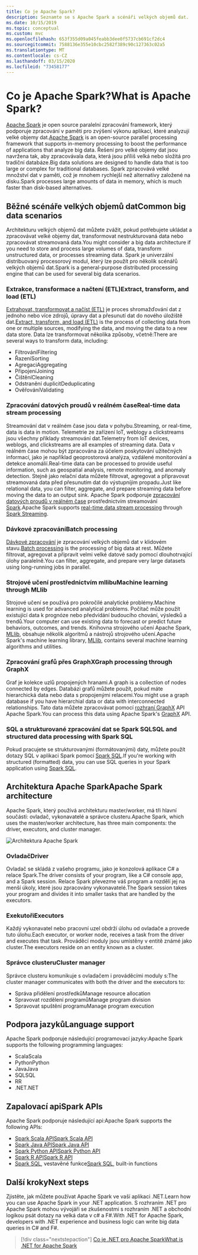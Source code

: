 ```yaml
---
title: Co je Apache Spark?
description: Seznamte se s Apache Spark a scénáři velkých objemů dat.
ms.date: 10/15/2019
ms.topic: conceptual
ms.custom: mvc
ms.openlocfilehash: 653f355d09a045feabb3dee0f5737cb691cf2dc4
ms.sourcegitcommit: 7588136e355e10cbc2582f389c90c127363c02a5
ms.translationtype: MT
ms.contentlocale: cs-CZ
ms.lasthandoff: 03/15/2020
ms.locfileid: "73458177"
---
```

# <a name="what-is-apache-spark"></a><span data-ttu-id="c7cf7-103">Co je Apache Spark?</span><span class="sxs-lookup"><span data-stu-id="c7cf7-103">What is Apache Spark?</span></span>

<span data-ttu-id="c7cf7-104">[Apache Spark](https://spark.apache.org/) je open source paralelní zpracování framework, který podporuje zpracování v paměti pro zvýšení výkonu aplikací, které analyzují velké objemy dat.</span><span class="sxs-lookup"><span data-stu-id="c7cf7-104">[Apache Spark](https://spark.apache.org/) is an open-source parallel processing framework that supports in-memory processing to boost the performance of applications that analyze big data.</span></span> <span data-ttu-id="c7cf7-105">Řešení pro velké objemy dat jsou navržena tak, aby zpracovávala data, která jsou příliš velká nebo složitá pro tradiční databáze.</span><span class="sxs-lookup"><span data-stu-id="c7cf7-105">Big data solutions are designed to handle data that is too large or complex for traditional databases.</span></span> <span data-ttu-id="c7cf7-106">Spark zpracovává velké množství dat v paměti, což je mnohem rychlejší než alternativy založené na disku.</span><span class="sxs-lookup"><span data-stu-id="c7cf7-106">Spark processes large amounts of data in memory, which is much faster than disk-based alternatives.</span></span>

## <a name="common-big-data-scenarios"></a><span data-ttu-id="c7cf7-107">Běžné scénáře velkých objemů dat</span><span class="sxs-lookup"><span data-stu-id="c7cf7-107">Common big data scenarios</span></span>

<span data-ttu-id="c7cf7-108">Architekturu velkých objemů dat můžete zvážit, pokud potřebujete ukládat a zpracovávat velké objemy dat, transformovat nestrukturovaná data nebo zpracovávat streamovaná data.</span><span class="sxs-lookup"><span data-stu-id="c7cf7-108">You might consider a big data architecture if you need to store and process large volumes of data, transform unstructured data, or processes streaming data.</span></span> <span data-ttu-id="c7cf7-109">Spark je univerzální distribuovaný procesorový modul, který lze použít pro několik scénářů velkých objemů dat.</span><span class="sxs-lookup"><span data-stu-id="c7cf7-109">Spark is a general-purpose distributed processing engine that can be used for several big data scenarios.</span></span>

### <a name="extract-transform-and-load-etl"></a><span data-ttu-id="c7cf7-110">Extrakce, transformace a načtení (ETL)</span><span class="sxs-lookup"><span data-stu-id="c7cf7-110">Extract, transform, and load (ETL)</span></span>

<span data-ttu-id="c7cf7-111">[Extrahovat, transformovat a načíst (ETL)](/azure/architecture/data-guide/relational-data/etl) je proces shromažďování dat z jednoho nebo více zdrojů, úpravy dat a přesunutí dat do nového úložiště dat.</span><span class="sxs-lookup"><span data-stu-id="c7cf7-111">[Extract, transform, and load (ETL)](/azure/architecture/data-guide/relational-data/etl) is the process of collecting data from one or multiple sources, modifying the data, and moving the data to a new data store.</span></span> <span data-ttu-id="c7cf7-112">Data lze transformovat několika způsoby, včetně:</span><span class="sxs-lookup"><span data-stu-id="c7cf7-112">There are several ways to transform data, including:</span></span>

* <span data-ttu-id="c7cf7-113">Filtrování</span><span class="sxs-lookup"><span data-stu-id="c7cf7-113">Filtering</span></span>
* <span data-ttu-id="c7cf7-114">Řazení</span><span class="sxs-lookup"><span data-stu-id="c7cf7-114">Sorting</span></span>
* <span data-ttu-id="c7cf7-115">Agregaci</span><span class="sxs-lookup"><span data-stu-id="c7cf7-115">Aggregating</span></span>
* <span data-ttu-id="c7cf7-116">Připojení</span><span class="sxs-lookup"><span data-stu-id="c7cf7-116">Joining</span></span>
* <span data-ttu-id="c7cf7-117">Čištění</span><span class="sxs-lookup"><span data-stu-id="c7cf7-117">Cleaning</span></span>
* <span data-ttu-id="c7cf7-118">Odstranění duplicit</span><span class="sxs-lookup"><span data-stu-id="c7cf7-118">Deduplicating</span></span>
* <span data-ttu-id="c7cf7-119">Ověřování</span><span class="sxs-lookup"><span data-stu-id="c7cf7-119">Validating</span></span>

### <a name="real-time-data-stream-processing"></a><span data-ttu-id="c7cf7-120">Zpracování datových proudů v reálném čase</span><span class="sxs-lookup"><span data-stu-id="c7cf7-120">Real-time data stream processing</span></span>

<span data-ttu-id="c7cf7-121">Streamování dat v reálném čase jsou data v pohybu.</span><span class="sxs-lookup"><span data-stu-id="c7cf7-121">Streaming, or real-time, data is data in motion.</span></span> <span data-ttu-id="c7cf7-122">Telemetrie ze zařízení IoT, weblogy a clickstreams jsou všechny příklady streamování dat.</span><span class="sxs-lookup"><span data-stu-id="c7cf7-122">Telemetry from IoT devices, weblogs, and clickstreams are all examples of streaming data.</span></span> <span data-ttu-id="c7cf7-123">Data v reálném čase mohou být zpracována za účelem poskytování užitečných informací, jako je například geoprostorová analýza, vzdálené monitorování a detekce anomálií.</span><span class="sxs-lookup"><span data-stu-id="c7cf7-123">Real-time data can be processed to provide useful information, such as geospatial analysis, remote monitoring, and anomaly detection.</span></span> <span data-ttu-id="c7cf7-124">Stejně jako relační data můžete filtrovat, agregovat a připravovat streamovaná data před přesunutím dat do výstupníjím propadu.</span><span class="sxs-lookup"><span data-stu-id="c7cf7-124">Just like relational data, you can filter, aggregate, and prepare streaming data before moving the data to an output sink.</span></span> <span data-ttu-id="c7cf7-125">Apache Spark podporuje [zpracování datových proudů v reálném čase](/azure/architecture/data-guide/big-data/real-time-processing) prostřednictvím streamování [Spark](https://spark.apache.org/streaming/).</span><span class="sxs-lookup"><span data-stu-id="c7cf7-125">Apache Spark supports [real-time data stream processing](/azure/architecture/data-guide/big-data/real-time-processing) through [Spark Streaming](https://spark.apache.org/streaming/).</span></span>

### <a name="batch-processing"></a><span data-ttu-id="c7cf7-126">Dávkové zpracování</span><span class="sxs-lookup"><span data-stu-id="c7cf7-126">Batch processing</span></span>

<span data-ttu-id="c7cf7-127">[Dávkové zpracování](/azure/architecture/data-guide/big-data/batch-processing) je zpracování velkých objemů dat v klidovém stavu.</span><span class="sxs-lookup"><span data-stu-id="c7cf7-127">[Batch processing](/azure/architecture/data-guide/big-data/batch-processing) is the processing of big data at rest.</span></span> <span data-ttu-id="c7cf7-128">Můžete filtrovat, agregovat a připravit velmi velké datové sady pomocí dlouhotrvající úlohy paralelně.</span><span class="sxs-lookup"><span data-stu-id="c7cf7-128">You can filter, aggregate, and prepare very large datasets using long-running jobs in parallel.</span></span>

### <a name="machine-learning-through-mllib"></a><span data-ttu-id="c7cf7-129">Strojové učení prostřednictvím mllibu</span><span class="sxs-lookup"><span data-stu-id="c7cf7-129">Machine learning through MLlib</span></span>

<span data-ttu-id="c7cf7-130">Strojové učení se používá pro pokročilé analytické problémy.</span><span class="sxs-lookup"><span data-stu-id="c7cf7-130">Machine learning is used for advanced analytical problems.</span></span> <span data-ttu-id="c7cf7-131">Počítač může použít existující data k prognóze nebo předvídání budoucího chování, výsledků a trendů.</span><span class="sxs-lookup"><span data-stu-id="c7cf7-131">Your computer can use existing data to forecast or predict future behaviors, outcomes, and trends.</span></span> <span data-ttu-id="c7cf7-132">Knihovna strojového učení Apache Spark, [MLlib](https://spark.apache.org/mllib/), obsahuje několik algoritmů a nástrojů strojového učení.</span><span class="sxs-lookup"><span data-stu-id="c7cf7-132">Apache Spark's machine learning library, [MLlib](https://spark.apache.org/mllib/), contains several machine learning algorithms and utilities.</span></span>

### <a name="graph-processing-through-graphx"></a><span data-ttu-id="c7cf7-133">Zpracování grafů přes GraphX</span><span class="sxs-lookup"><span data-stu-id="c7cf7-133">Graph processing through GraphX</span></span>

<span data-ttu-id="c7cf7-134">Graf je kolekce uzlů propojených hranami.</span><span class="sxs-lookup"><span data-stu-id="c7cf7-134">A graph is a collection of nodes connected by edges.</span></span> <span data-ttu-id="c7cf7-135">Databázi grafů můžete použít, pokud máte hierarchická data nebo data s propojenými relacemi.</span><span class="sxs-lookup"><span data-stu-id="c7cf7-135">You might use a graph database if you have hierarchial data or data with interconnected relationships.</span></span> <span data-ttu-id="c7cf7-136">Tato data můžete zpracovávat pomocí [rozhraní GraphX](https://spark.apache.org/graphx/) API Apache Spark.</span><span class="sxs-lookup"><span data-stu-id="c7cf7-136">You can process this data using Apache Spark's [GraphX](https://spark.apache.org/graphx/) API.</span></span>

### <a name="sql-and-structured-data-processing-with-spark-sql"></a><span data-ttu-id="c7cf7-137">SQL a strukturované zpracování dat se Spark SQL</span><span class="sxs-lookup"><span data-stu-id="c7cf7-137">SQL and structured data processing with Spark SQL</span></span>

<span data-ttu-id="c7cf7-138">Pokud pracujete se strukturovanými (formátovanými) daty, můžete použít dotazy SQL v aplikaci Spark pomocí [Spark SQL](https://spark.apache.org/sql/).</span><span class="sxs-lookup"><span data-stu-id="c7cf7-138">If you're working with structured (formatted) data, you can use SQL queries in your Spark application using [Spark SQL](https://spark.apache.org/sql/).</span></span>

## <a name="apache-spark-architecture"></a><span data-ttu-id="c7cf7-139">Architektura Apache Spark</span><span class="sxs-lookup"><span data-stu-id="c7cf7-139">Apache Spark architecture</span></span>

<span data-ttu-id="c7cf7-140">Apache Spark, který používá architekturu master/worker, má tři hlavní součásti: ovladač, vykonavatelé a správce clusteru.</span><span class="sxs-lookup"><span data-stu-id="c7cf7-140">Apache Spark, which uses the master/worker architecture, has three main components: the driver, executors, and cluster manager.</span></span>

![Architektura Apache Spark](media/spark-architecture.png)

### <a name="driver"></a><span data-ttu-id="c7cf7-142">Ovladač</span><span class="sxs-lookup"><span data-stu-id="c7cf7-142">Driver</span></span>

<span data-ttu-id="c7cf7-143">Ovladač se skládá z vašeho programu, jako je konzolová aplikace C# a relace Spark.</span><span class="sxs-lookup"><span data-stu-id="c7cf7-143">The driver consists of your program, like a C# console app, and a Spark session.</span></span> <span data-ttu-id="c7cf7-144">Relace Spark převezme váš program a rozdělí jej na menší úkoly, které jsou zpracovány vykonavatelé.</span><span class="sxs-lookup"><span data-stu-id="c7cf7-144">The Spark session takes your program and divides it into smaller tasks that are handled by the executors.</span></span>

### <a name="executors"></a><span data-ttu-id="c7cf7-145">Exekutoři</span><span class="sxs-lookup"><span data-stu-id="c7cf7-145">Executors</span></span>

<span data-ttu-id="c7cf7-146">Každý vykonavatel nebo pracovní uzel obdrží úlohu od ovladače a provede tuto úlohu.</span><span class="sxs-lookup"><span data-stu-id="c7cf7-146">Each executor, or worker node, receives a task from the driver and executes that task.</span></span> <span data-ttu-id="c7cf7-147">Prováděcí moduly jsou umístěny v entitě známé jako cluster.</span><span class="sxs-lookup"><span data-stu-id="c7cf7-147">The executors reside on an entity known as a cluster.</span></span>

### <a name="cluster-manager"></a><span data-ttu-id="c7cf7-148">Správce clusteru</span><span class="sxs-lookup"><span data-stu-id="c7cf7-148">Cluster manager</span></span>

<span data-ttu-id="c7cf7-149">Správce clusteru komunikuje s ovladačem i prováděcími moduly s:</span><span class="sxs-lookup"><span data-stu-id="c7cf7-149">The cluster manager communicates with both the driver and the executors to:</span></span>

* <span data-ttu-id="c7cf7-150">Správa přidělení prostředků</span><span class="sxs-lookup"><span data-stu-id="c7cf7-150">Manage resource allocation</span></span>
* <span data-ttu-id="c7cf7-151">Spravovat rozdělení programů</span><span class="sxs-lookup"><span data-stu-id="c7cf7-151">Manage program division</span></span>
* <span data-ttu-id="c7cf7-152">Spravovat spuštění programu</span><span class="sxs-lookup"><span data-stu-id="c7cf7-152">Manage program execution</span></span>

## <a name="language-support"></a><span data-ttu-id="c7cf7-153">Podpora jazyků</span><span class="sxs-lookup"><span data-stu-id="c7cf7-153">Language support</span></span>

<span data-ttu-id="c7cf7-154">Apache Spark podporuje následující programovací jazyky:</span><span class="sxs-lookup"><span data-stu-id="c7cf7-154">Apache Spark supports the following programming languages:</span></span>

* <span data-ttu-id="c7cf7-155">Scala</span><span class="sxs-lookup"><span data-stu-id="c7cf7-155">Scala</span></span>
* <span data-ttu-id="c7cf7-156">Python</span><span class="sxs-lookup"><span data-stu-id="c7cf7-156">Python</span></span>
* <span data-ttu-id="c7cf7-157">Java</span><span class="sxs-lookup"><span data-stu-id="c7cf7-157">Java</span></span>
* <span data-ttu-id="c7cf7-158">SQL</span><span class="sxs-lookup"><span data-stu-id="c7cf7-158">SQL</span></span>
* <span data-ttu-id="c7cf7-159">R</span><span class="sxs-lookup"><span data-stu-id="c7cf7-159">R</span></span>
* <span data-ttu-id="c7cf7-160">.NET</span><span class="sxs-lookup"><span data-stu-id="c7cf7-160">.NET</span></span>

## <a name="spark-apis"></a><span data-ttu-id="c7cf7-161">Zapalovací api</span><span class="sxs-lookup"><span data-stu-id="c7cf7-161">Spark APIs</span></span>

<span data-ttu-id="c7cf7-162">Apache Spark podporuje následující api:</span><span class="sxs-lookup"><span data-stu-id="c7cf7-162">Apache Spark supports the following APIs:</span></span>

* [<span data-ttu-id="c7cf7-163">Spark Scala API</span><span class="sxs-lookup"><span data-stu-id="c7cf7-163">Spark Scala API</span></span>](https://spark.apache.org/docs/2.2.0/api/scala/index.html)
* [<span data-ttu-id="c7cf7-164">Spark Java API</span><span class="sxs-lookup"><span data-stu-id="c7cf7-164">Spark Java API</span></span>](https://spark.apache.org/docs/2.2.0/api/java/index.html)
* [<span data-ttu-id="c7cf7-165">Spark Python API</span><span class="sxs-lookup"><span data-stu-id="c7cf7-165">Spark Python API</span></span>](https://spark.apache.org/docs/2.2.0/api/python/index.html)
* [<span data-ttu-id="c7cf7-166">Spark R API</span><span class="sxs-lookup"><span data-stu-id="c7cf7-166">Spark R API</span></span>](https://spark.apache.org/docs/2.2.0/api/R/index.html)
* <span data-ttu-id="c7cf7-167">[Spark SQL](https://spark.apache.org/docs/latest/api/sql/index.html), vestavěné funkce</span><span class="sxs-lookup"><span data-stu-id="c7cf7-167">[Spark SQL](https://spark.apache.org/docs/latest/api/sql/index.html), built-in functions</span></span>

## <a name="next-steps"></a><span data-ttu-id="c7cf7-168">Další kroky</span><span class="sxs-lookup"><span data-stu-id="c7cf7-168">Next steps</span></span>

<span data-ttu-id="c7cf7-169">Zjistěte, jak můžete používat Apache Spark ve vaší aplikaci .NET.</span><span class="sxs-lookup"><span data-stu-id="c7cf7-169">Learn how you can use Apache Spark in your .NET application.</span></span> <span data-ttu-id="c7cf7-170">S rozhraním .NET pro Apache Spark mohou vývojáři se zkušenostmi s rozhraním .NET a obchodní logikou psát dotazy na velká data v c# a F#.</span><span class="sxs-lookup"><span data-stu-id="c7cf7-170">With .NET for Apache Spark, developers with .NET experience and business logic can write big data queries in C# and F#.</span></span>
> [!div class="nextstepaction"]
> [<span data-ttu-id="c7cf7-171">Co je .NET pro Apache Spark</span><span class="sxs-lookup"><span data-stu-id="c7cf7-171">What is .NET for Apache Spark</span></span>](what-is-apache-spark-dotnet.md)
